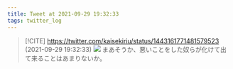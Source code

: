 ```yaml
---
title: Tweet at 2021-09-29 19:32:33
tags: twitter_log
---
```


> [!CITE] https://twitter.com/kaisekiriu/status/1443161771481579523 (2021-09-29 19:32:33)
> ![](https://twitter.com/kaisekiriu/status/1443161771481579523)
> まあそうか、悪いことをした奴らが化けて出て来ることはあまりないか。
